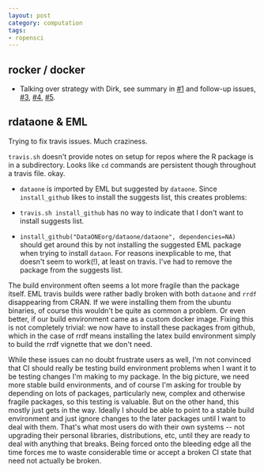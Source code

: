 ```yaml
---
layout: post
category: computation
tags:
- ropensci
---
```



## rocker / docker

- Talking over strategy with Dirk, see summary in
[#1](https://github.com/eddelbuettel/rocker/issues/1) and follow-up
issues, [#3](https://github.com/eddelbuettel/rocker/issues/3),
[#4](https://github.com/eddelbuettel/rocker/issues/4),
[#5](https://github.com/eddelbuettel/rocker/issues/5).


## rdataone & EML

Trying to fix travis issues. Much craziness.

`travis.sh` doesn't provide notes on setup for repos where the R package
is in a subdirectory.  Looks like `cd` commands are persistent though
throughout a travis file.  okay.


- `dataone` is imported by EML but suggested by `dataone`.  Since
`install_github` likes to install the suggests list, this creates
problems:

- `travis.sh install_github` has no way to indicate that I don't want
to install suggests list.

- `install_github("DataONEorg/dataone/dataone", dependencies=NA)` should
get around this by not installing the suggested EML package when trying
to install `dataon`.  For reasons inexplicable to me, that doesn't seem
to work(!), at least on travis.  I've had to remove the package from
the suggests list.


The build environment often seems a lot more fragile than the package
itself.  EML travis builds were rather badly broken with both `dataone`
and `rrdf` disappearing from CRAN.  If we were installing them from the
ubuntu binaries, of course this wouldn't be quite as common a problem.
Or even better, if our build environment came as a custom docker image.
Fixing this is not completely trivial: we now have to install these
packages from github, which in the case of rrdf means installing the latex
build environment simply to build the rrdf vignette that we don't need.

While these issues can no doubt frustrate users as well, I'm not convinced
that CI should really be testing build environment problems when I want
it to be testing changes I'm making to my package. In the big picture, we
need more stable build environments, and of course I'm asking for trouble
by depending on lots of packages, particularly new, complex and otherwise
fragile packages, so this testing is valuable.  But on the other hand,
this mostly just gets in the way. Ideally I should be able to point to
a stable build environment and just ignore changes to the later packages
until I want to deal with them.  That's what most users do with their own
systems -- not upgrading their personal libraries, distributions, etc,
until they are ready to deal with anything that breaks.  Being forced
onto the bleeding edge all the time forces me to waste considerable time
or accept a broken CI state that need not actually be broken.

